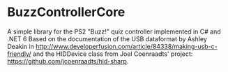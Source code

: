 # BuzzControllerCore
A simple library for the PS2 "Buzz!" quiz controller implemented in C# and .NET 6
Based on the documentation of the USB dataformat by Ashley Deakin in http://www.developerfusion.com/article/84338/making-usb-c-friendly/
and the HIDDevice class from Joel Coenraadts' project: https://github.com/jcoenraadts/hid-sharp.
